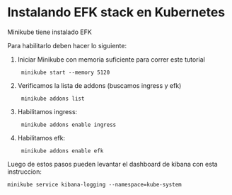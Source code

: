 # Instalando EFK stack en Kubernetes

Minikube tiene instalado EFK

Para habilitarlo deben hacer lo siguiente:

1. Iniciar Minikube con memoria suficiente para correr este tutorial


        minikube start --memory 5120
    
2. Verificamos la lista de addons (buscamos ingress y efk)    

        minikube addons list
    
3. Habilitamos ingress:
   
        minikube addons enable ingress
    
4. Habilitamos efk:
    
        minikube addons enable efk
    
Luego de estos pasos pueden levantar el dashboard de kibana con esta instruccion:

    minikube service kibana-logging --namespace=kube-system
